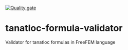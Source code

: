 [![Quality gate](https://sonarcloud.io/api/project_badges/quality_gate?project=Airthium_tanatloc-formula-validator)](https://sonarcloud.io/summary/new_code?id=Airthium_tanatloc-formula-validator)

# tanatloc-formula-validator

Validator for tanatloc formulas in FreeFEM language
